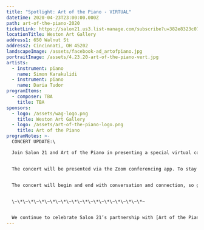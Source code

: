 ```yaml
---
title: "Spotlight: Art of the Piano - VIRTUAL"
datetime: 2020-04-23T23:00:00.000Z
path: art-of-the-piano-2020
ticketLink: https://salon21.us3.list-manage.com/subscribe?u=382e8323c07a7a675440e131f&id=b96c65954c
locationTitle: Weston Art Gallery
address1: 650 Walnut St
address2: Cincinnati, OH 45202
landscapeImage: /assets/facebook-ad_artofpiano.jpg
portraitImage: /assets/4.23.20-art-of-the-piano-vert.jpg
artists:
  - instrument: piano
    name: Simon Karakulidi
  - instrument: piano
    name: Daria Tudor
programItems:
  - composer: TBA
    title: TBA
sponsors:
  - logo: /assets/wag-logo.png
    title: Weston Art Gallery
  - logo: /assets/art-of-the-piano-logo.png
    title: Art of the Piano
programNotes: >-
  CONCERT UPDATE:\

  Join Salon 21 and Art of the Piano in presenting a special virtual concert with 2019 Enlight Prize winner Daria Tudor on Thursday, April 23rd at 7pm.


  The concert will be presented via the Zoom conferencing app. To stay updated on this and future events, sign up for our mailing list -[http://eepurl.com/ghI-OH](https://l.facebook.com/l.php?u=http%3A%2F%2Feepurl.com%2FghI-OH%3Ffbclid%3DIwAR2ns1A8eqFEtNIXR8fUHVjRgBG465lyAcMB9FFJ1M2Wyi5UN6-_Qmh2XiA&h=AT0NjzzRzHa-SvBMCkf7-2QeCHGUK523vwPyZ97mORhU6y_YGW5ZunbyZ7kEXofI4tApQDPX6rUfd8PnpPjgl9XG_azO40-dtylAbCSsJsTZX0CD-_a0aqGr1528zY577kSKZNNn3YuKq_SJ_HTcB4HzFMJG-LGqRak-NZtYCQu67MzfXVzWW1dVcnTjMaZ319ApVDd_J92oWA0w4mqxDrhLgRIh3jTuQRnmTGXqurJ6qVbgGjiSzQAsMmJ84ejIdEfNUFfNUnIk323F2ozt9uouRydX919_h2kugIPQ7A95NbVoOf8335KRm6-_xoCaH8eEwKdNZciORMi2nxES6zKiBqeuIuqtbNyx1TFfhV-kgSiE5yqKiF4be1dYvIwD7H5KhjQVd7do91TazQJb1xbl3XEfzv8i8scv6SapCltk_M4LOgI2yPUy0PfgBIOoRqIUNWY8P_K4k6N3g8drguI5DurBRrbDIJoYin_T3QVrlPUMp0SWtUHmAepB3jCDdVP3IiR83Rv8IF7ed3s6zNjx3NwilufN1GzTg_uvm_Ra9peHTLLsTmWPbg) 


  The concert will begin and end with conversation and connection, so get your questions and glasses of wine ready!


  \~\*\~\*\~\*\~\*\~\*\~\*\~\*\~\*\~\*\~\*\~\*\~\*~


  We continue to celebrate Salon 21’s partnership with [Art of the Piano](http://artofthepiano.org/), an intimate music festival for aspiring pianists created and led by pianist Awadagin Pratt. Each year, an Enlight Prize is given to two outstanding pianists who best represent the spirit of the festival. We are thrilled to host 2018 Winner, Simon Karakulidi and 2019 Winner Daria Tudor. This double feature will leave you feeling inspired and amazed at the music being created by these rising stars of tomorrow.
---
```

